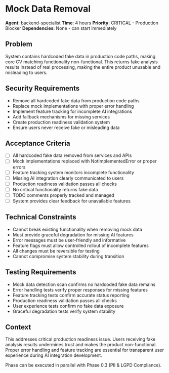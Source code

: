 # Mock Data Removal

**Agent**: backend-specialist
**Time**: 4 hours
**Priority**: CRITICAL - Production Blocker
**Dependencies**: None - can start immediately

## Problem

System contains hardcoded fake data in production code paths, making core CV matching functionality non-functional. This returns fake analysis results instead of real processing, making the entire product unusable and misleading to users.

## Security Requirements

- Remove all hardcoded fake data from production code paths
- Replace mock implementations with proper error handling
- Implement feature tracking for incomplete AI integrations
- Add fallback mechanisms for missing services
- Create production readiness validation system
- Ensure users never receive fake or misleading data

## Acceptance Criteria

- [ ] All hardcoded fake data removed from services and APIs
- [ ] Mock implementations replaced with NotImplementedError or proper errors
- [ ] Feature tracking system monitors incomplete functionality
- [ ] Missing AI integration clearly communicated to users
- [ ] Production readiness validation passes all checks
- [ ] No critical functionality returns fake data
- [ ] TODO comments properly tracked and managed
- [ ] System provides clear feedback for unavailable features

## Technical Constraints

- Cannot break existing functionality when removing mock data
- Must provide graceful degradation for missing AI features
- Error messages must be user-friendly and informative
- Feature flags must allow controlled rollout of incomplete features
- All changes must be reversible for testing
- Cannot compromise system stability during transition

## Testing Requirements

- Mock data detection scan confirms no hardcoded fake data remains
- Error handling tests verify proper responses for missing features
- Feature tracking tests confirm accurate status reporting
- Production readiness validation passes all checks
- User experience tests confirm no fake data exposure
- Graceful degradation tests verify system stability

## Context

This addresses critical production readiness issue. Users receiving fake analysis results undermines trust and makes the product non-functional. Proper error handling and feature tracking are essential for transparent user experience during AI integration development.

Phase can be executed in parallel with Phase 0.3 (PII & LGPD Compliance).
